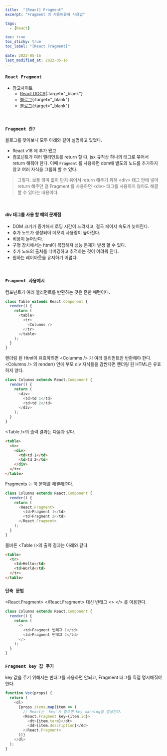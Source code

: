 ```yaml
---
title:  "[React] Fragment"
excerpt: "Fragment 의 사용이유와 사용법"

tags:
  - [React]

toc: true
toc_sticky: true
toc_label: "[React Fragment]"
 
date: 2022-05-16
last_modified_at: 2022-05-16
---
```


### ``React Fragment``

- 참고사이트
  - [React DOCS](https://ko.reactjs.org/docs/fragments.html){:target="_blank"}
  - [블로그](https://velog.io/@dolarge/React-Fragment%EB%9E%80){:target="_blank"}
  - [블로그](https://velog.io/@lilyoh/React-Fragments-%EC%82%AC%EC%9A%A9%EC%9D%B4%EC%9C%A0-%EB%B0%8F-%EC%82%AC%EC%9A%A9%EB%B2%95){:target="_blank"}

<br>

### `Fragment 란?`

블로그를 찾아보니 모두 아래와 같이 설명하고 있었다.

- React v16 에 추가 됐고
- 컴포넌트가 여러 엘리먼트를 return 할 떄, jsx 규칙상 하나의 태그로 묶어서 return 해줘야 한다. 이때 `Fragment` 를 사용하면 dom에 별도의 노드를 추가하지 않고 여러 자식을 그룹화 할 수 있다.

> 그렇다. 보통 의미 없이 단지 묶어서 return 해주기 위해 \<div> 태그 안에 넣어 return 해주던 걸 Fragment 를 사용하면 \<div> 태그를 사용하지 않아도 해결 할 수 있다는 내용이다.

<br>

#### div 태그를 사용 할 때의 문제점

- DOM 크기가 증가해서 로딩 시간이 느려지고, 결국 페이지 속도가 늦어진다.
- 추가 노드가 생성되어 메모리 사용량이 높아진다.
- 비용이 늘어난다.
- 구형 장치에서는 html이 복잡해져 성능 문제가 발생 할 수 있다.
- 추가 노드의 출처를 디버깅하고 추적하는 것이 어려워 진다.
- 원하는 레이아웃을 유지하기 어렵다.


<br>

### `Fragment 사용예시`

컴포넌트가 여러 엘리먼트를 반환하는 것은 흔한 패턴이다.

```js
class Table extends React.Component {
  render() {
    return (
      <table>
        <tr>
          <Columns />
        </tr>
      </table>
    );
  }
}
```

렌더링 된 Html이 유효하려면 \<Columms /> 가 여러 <td> 엘리먼트만 반환해야 한다. <br>
\<Columns /> 의 render() 안에 부모 div 자식들을 감싼다면 렌더링 된 HTML은 유효하지 않다.

```js
class Columns extends React.Component {
  render() {
    return (
      <div>
        <td>td 1</td>
        <td>td 2</td>
      </div>
    );
  }
}
```


\<Table />의 출력 결과는 다음과 같다.

```html
<table>
  <tr>
    <div>
      <td>td 1</td>
      <td>td 2</td>
    </div>
  </tr>
</table>
```



Fragments 는 이 문제를 해결해준다.


```js
class Columns extends React.Component {
  render() {
    return (
      <React.Fragment>
        <td>Fragment 1</td>
        <td>Fragment 2</td>
      </React.Fragment>
    );
  }
}
```

올바른 \<Table />의 출력 결과는 아래와 같다.

```html
<table>
  <tr>
    <td>Hello</td>
    <td>World</td>
  </tr>
</table>
```


### `단축 문법`

\<React.Fragment> \</React.Fragment> 대신 빈태그 <> </> 를 이용한다.

```js
class Columns extends React.Component {
  render() {
    return (
      <>
        <td>Fragment 빈태그 1</td>
        <td>Fragment 빈태그 2</td>
      </>
    );
  }
}
```

### `Fragment key 값 주기`

key 값을 주기 위해서는 빈태그를 사용하면 안되고, Fragment 태그를 직접 명시해줘야 한다.

```js
function Voc(props) {
  return (
    <dl>
      {props.items.map(item => (
        // React는 `key`가 없으면 key warning을 발생한다.
        <React.Fragment key={item.id}>
          <dt>{item.term}</dt>
          <dd>{item.description}</dd>
        </React.Fragment>
      ))}
    </dl>
  );
}
```